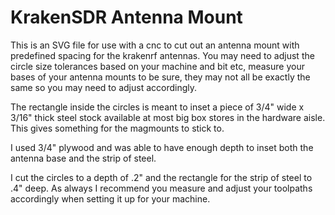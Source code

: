 # KrakenSDR Antenna Mount
This is an SVG file for use with a cnc to cut out an antenna mount with predefined spacing for the krakenrf antennas. You may need to adjust the circle size tolerances based on your machine and bit etc, measure your bases of your antenna mounts to be sure, they may not all be exactly the same so you may need to adjust accordingly.

The rectangle inside the circles is meant to inset a piece of 3/4" wide x 3/16" thick steel stock available at most big box stores in the hardware aisle. This gives something for the magmounts to stick to. 

I used 3/4" plywood and was able to have enough depth to inset both the antenna base and the strip of steel.

I cut the circles to a depth of .2" and the rectangle for the strip of steel to .4" deep. As always I recommend you measure and adjust your toolpaths accordingly when setting it up for your machine.
